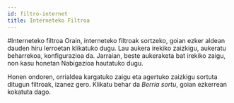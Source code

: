 ```yaml
---
id: filtro-internet
title: Interneteko Filtroa
---
```


#Interneteko filtroa
Orain, interneteko filtroak sortzeko, goian ezker aldean dauden hiru lerroetan klikatuko dugu. Lau aukera  irekiko zaizkigu, aukeratu beharrekoa, konfigurazioa da. Jarraian, beste aukeraketa bat irekiko zaigu, non kasu honetan Nabigazioa hautatuko dugu. 

[logo]:https://i.ibb.co/vwtMRvc/Screenshot-2022-07-14-17-39-16.png 'Logo Title Text 2'

Honen ondoren, orrialdea kargatuko zaigu eta agertuko zaizkigu sortuta ditugun filtroak, izanez gero. Klikatu behar da *Berria sortu*, goian ezkerrean kokatuta dago.

[logo]:https://i.ibb.co/0tRzD6r/Screenshot-2022-07-14-17-30-59.png 'Logo Title Text 2'
